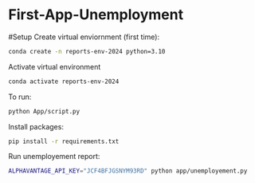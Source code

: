 # First-App-Unemployment

#Setup
Create virtual enviornment (first time):
```sh 
conda create -n reports-env-2024 python=3.10 
```

Activate virtual environment
```sh 
conda activate reports-env-2024
```

To run:
```sh
python App/script.py
```

Install packages:
```sh
pip install -r requirements.txt
```

Run unemployement report:
```sh
ALPHAVANTAGE_API_KEY="JCF4BFJGSNYM93RD" python app/unemployement.py
```






